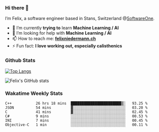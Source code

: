 ### Hi there 👋

I’m Felix, a software engineer based in Stans, Switzerland @[SoftwareOne](https://www.softwareone.com/en-ch/). 

- 🌱 I’m currently **trying to** learn **Machine Learning / AI**
- 🤔 I’m looking for help with **Machine Learning / AI**
- 📫 How to reach me: **[felixniedermann.ch](https://felixniedermann.ch)**
- ⚡ Fun fact: **I love working out, especially calisthenics**

### Github Stats

[![Top Langs](https://github-readme-stats.vercel.app/api/top-langs/?username=FelixNiedermann&layout=compact&langs_count=10&theme=dracula)](https://github.com/FelixNiedermann)

![Felix's GitHub stats](https://github-readme-stats.vercel.app/api?username=FelixNiedermann&show_icons=true&theme=dracula)

### Wakatime Weekly Stats
<!--START_SECTION:waka-->

```text
C++           26 hrs 18 mins  ███████████████████████▒░   93.25 %
JSON          54 mins         ▓░░░░░░░░░░░░░░░░░░░░░░░░   03.20 %
C             41 mins         ▓░░░░░░░░░░░░░░░░░░░░░░░░   02.45 %
C#            9 mins          ░░░░░░░░░░░░░░░░░░░░░░░░░   00.53 %
INI           7 mins          ░░░░░░░░░░░░░░░░░░░░░░░░░   00.45 %
Objective-C   1 min           ░░░░░░░░░░░░░░░░░░░░░░░░░   00.11 %
```

<!--END_SECTION:waka-->
